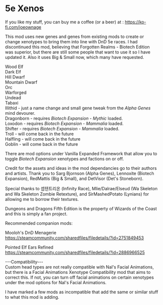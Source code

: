 # 5e Xenos
  
If you like my stuff, you can buy me a coffee (or a beer) at : https://ko-fi.com/joeownage  
  
This mod uses new genes and genes from existing mods to create or change xenotypes to bring them into line with DnD 5e races. I had discontinued this mod, believing that Forgotten Realms - Biotech Edition was superior, but there are still some people that want to use it so I have updated it. Also it uses Big & Small now, which many have requested. 
  
Wood Elf  
Dark Elf  
Hill Dwarf  
Mountain Dwarf  
Orc  
Warforged  
Undead  
Tabaxi    
Illithid - just a name change and small gene tweak from the *Alpha Genes* mind devourer.  
Dragonborn - requires *Biotech Expansion - Mythic* loaded.  
Loxodon - requires *Biotech Expansion - Mammalia* loaded.  
Shifter - requires *Biotech Expansion - Mammalia* loaded.  
Troll - will come back in the future  
Halfling - will come back in the future  
Goblin - will come back in the future
  
There are mod options under Vanilla Expanded Framework that allow you to toggle *Biotech Expansion* xenotypes and factions on or off.
  
Credit for the assets and ideas in the mod dependancies go to their authors and artists. Thank you to Sarg Bjornson (Alpha Genes), Lennoxite (Biotech Expansion), RedMattis (Big & Small), and DetVisor (Det's Stoneborn).  
  
Special thanks to 셉텐트리온 (Infinity Race), Mlie/Dalrae/Elseud (Wa Skeleton and Wa Skeleton Zombie Retexture), and SirMashedPotato (Lynians) for allowing me to borrow their textures.  
  
Dungeons and Dragons Fifth Edition is the property of Wizards of the Coast and this is simply a fan project.  
  
Recommended companion mods:  
  
Mooloh's DnD Menagerie https://steamcommunity.com/sharedfiles/filedetails/?id=2751849453  
  
Pointed Elf Ears Refined https://steamcommunity.com/sharedfiles/filedetails/?id=2886966525  
  
---Compatibility---  
Custom head types are not really compatible with Nal's Facial Animations, but there is a Facial Animations Xenotype Compatibility mod that aims to correct this. If not, you can turn off facial animations on certain xenotypes under the mod options for Nal's Facial Animations.  
  
I have marked a few mods as incompatible that add the same or similar stuff to what this mod is adding.

